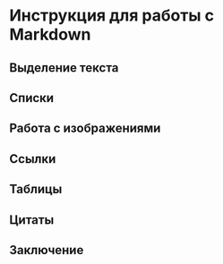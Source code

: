 # Инструкция для работы с Markdown

## Выделение текста 

## Списки

## Работа с изображениями

## Ссылки

## Таблицы

## Цитаты

## Заключение